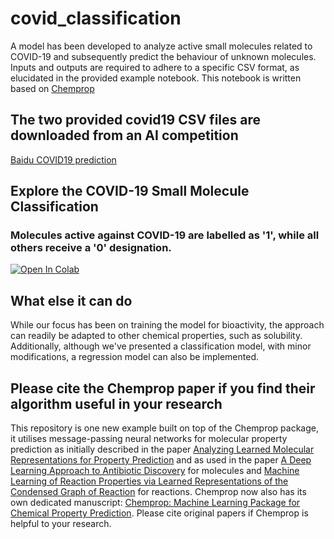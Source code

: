 # covid_classification

A model has been developed to analyze active small molecules related to COVID-19 and subsequently predict the behaviour of unknown molecules. Inputs and outputs are required to adhere to a specific CSV format, as elucidated in the provided example notebook. This notebook is written based on [Chemprop](https://github.com/chemprop/chemprop)

## The two provided covid19 CSV files are downloaded from an AI competition  

[Baidu COVID19 prediction](https://aistudio.baidu.com/aistudio/competition/detail/1012/0/task-definition)

## Explore the COVID-19 Small Molecule Classification 

###  Molecules active against COVID-19 are labelled as '1', while all others receive a '0' designation.

[![Open In Colab](https://colab.research.google.com/assets/colab-badge.svg)](https://colab.research.google.com/github/quantaosun/covid_classification/blob/main/classification_chemprop.ipynb)


 ## What else it can do

While our focus has been on training the model for bioactivity, the approach can readily be adapted to other chemical properties, such as solubility. Additionally, although we've presented a classification model, with minor modifications, a regression model can also be implemented.

## Please cite the Chemprop paper if you find their algorithm useful in your research

This repository is one new example built on top of the Chemprop package, it utilises message-passing neural networks for molecular property prediction as initially described in the paper [Analyzing Learned Molecular Representations for Property Prediction](https://pubs.acs.org/doi/abs/10.1021/acs.jcim.9b00237) and as used in the paper [A Deep Learning Approach to Antibiotic Discovery](https://www.cell.com/cell/fulltext/S0092-8674(20)30102-1) for molecules and [Machine Learning of Reaction Properties via Learned Representations of the Condensed Graph of Reaction](https://doi.org/10.1021/acs.jcim.1c00975) for reactions. Chemprop now also has its own dedicated manuscript: [Chemprop: Machine Learning Package for Chemical Property Prediction](https://doi.org/10.26434/chemrxiv-2023-3zcfl). Please cite original papers if Chemprop is helpful to your research.
